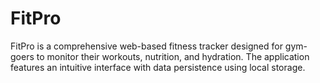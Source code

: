 # FitPro
FitPro is a comprehensive web-based fitness tracker designed for gym-goers to monitor their workouts, nutrition, and hydration. The application features an intuitive interface with data persistence using local storage.
